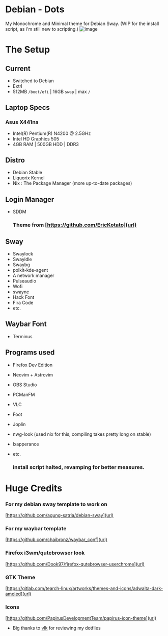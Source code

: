 # Debian - Dots
My Monochrome and Minimal theme for Debian Sway.
(WIP for the install script, as i'm still new to scripting.)
![image](https://github.com/ryu-tux/dot-deb/assets/116711909/58647ebd-eb90-44b9-9e1d-9b929408b357)



# The Setup 

## Current
- Switched to Debian
- Ext4
- 512MB `/boot/efi` | 16GB `swap` | max `/`

## Laptop Specs
### Asus X441na
- Intel(R) Pentium(R) N4200 @ 2.5GHz
- Intel HD Graphics 505
- 4GB RAM | 500GB HDD | DDR3
  
## Distro
- Debian Stable
- Liquorix Kernel
- Nix : The Package Manager (more up-to-date packages)

## Login Manager
- SDDM
  ### Theme from [https://github.com/EricKotato](url)
  
## Sway
- Swaylock
- Swayidle
- Swaybg
- polkit-kde-agent
- A network manager
- Pulseaudio
- Wofi
- swaync
- Hack Font
- Fira Code
- etc.

## Waybar Font
- Terminus

## Programs used
- Firefox Dev Edition
- Neovim + Astrovim
- OBS Studio
- PCManFM
- VLC
- Foot
- Joplin
- nwg-look (used nix for this, compiling takes pretty long on stable)
- lxapperance
- etc.

  ### install script halted, revamping for better measures. ###

# Huge Credits 

### For my debian sway template to work on 
[https://github.com/agung-satria/debian-sway](url)

### For my waybar template 
[https://github.com/chaibronz/waybar_conf](url)

### Firefox i3wm/qutebrowser look
[https://github.com/Dook97/firefox-qutebrowser-userchrome](url)

### GTK Theme
[https://gitlab.com/tearch-linux/artworks/themes-and-icons/adwaita-dark-amoled](url)

### Icons
[https://github.com/PapirusDevelopmentTeam/papirus-icon-theme](url)


- Big thanks to [vlk](https://github.com/REALERvolker1) for reviewing my dotfiles


